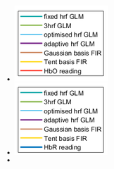 - ![image.png](../assets/image_1745251662272_0.png)
- ![image.png](../assets/image_1745251706796_0.png)
-